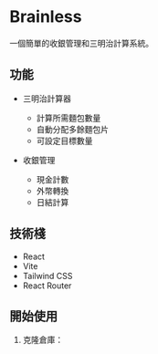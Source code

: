 # Brainless

一個簡單的收銀管理和三明治計算系統。

## 功能

- 三明治計算器
  - 計算所需麵包數量
  - 自動分配多餘麵包片
  - 可設定目標數量

- 收銀管理
  - 現金計數
  - 外幣轉換
  - 日結計算

## 技術棧

- React
- Vite
- Tailwind CSS
- React Router

## 開始使用

1. 克隆倉庫：